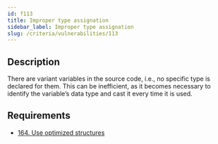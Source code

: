```yaml
---
id: f113
title: Improper type assignation
sidebar_label: Improper type assignation
slug: /criteria/vulnerabilities/113
---
```


## Description

There are variant variables in the source code,
i.e., no specific type is declared for them.
This can be inefficient,
as it becomes necessary
to identify the variable’s data type
and cast it every time it is used.

## Requirements

- [164. Use optimized structures](/criteria/requirements/source/164)
